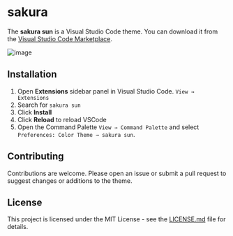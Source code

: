 # sakura

The **sakura sun** is a Visual Studio Code theme. You can download it from the [Visual Studio Code Marketplace](https://marketplace.visualstudio.com/items?itemName=minako.sakurasun).

<img alt="image" src="https://github.com/kayliese/sakura/assets/49692061/0c3bf961-1930-4bae-b5e0-8cefcbc6fec5">

## Installation

1. Open **Extensions** sidebar panel in Visual Studio Code. `View → Extensions`
2. Search for `sakura sun`
3. Click **Install**
4. Click **Reload** to reload VSCode
5. Open the Command Palette `View → Command Palette` and select `Preferences: Color Theme → sakura sun`.

## Contributing

Contributions are welcome. Please open an issue or submit a pull request to suggest changes or additions to the theme.

## License

This project is licensed under the MIT License - see the [LICENSE.md](LICENSE.md) file for details.
